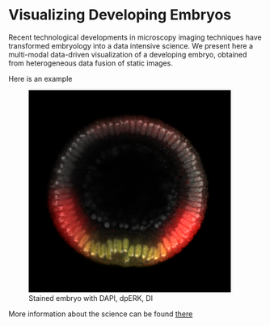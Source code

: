 # Visualizing Developing Embryos

Recent technological developments in microscopy imaging techniques have transformed embryology into a data intensive science. We present here a multi-modal data-driven visualization of a developing embryo, obtained from heterogeneous data fusion of static images.

Here is an example

<figure>
   <img src="24.png" style="max-width: 400px;"
      alt="Embryo" />
   <figcaption>Stained embryo with DAPI, dpERK, Dl</figcaption>
</figure>

<!-- <div id="captioned-gallery">
	<figure class="slider">
		<figure>
			<img src="24.png" alt>
			<figcaption>Hobbiton, New Zealand</figcaption>
		</figure>
		<figure>
			<img src="25.png" alt>
			<figcaption>Wanaka, New Zealand</figcaption>
		</figure>
		<figure>
			<img src="26.png" alt>
			<figcaption>Utah, United States</figcaption>
		</figure>
	</figure>
</div>
-->

More information about the science can be found <a href=" https://paulcinq.wordpress.com/ "> there </a>
